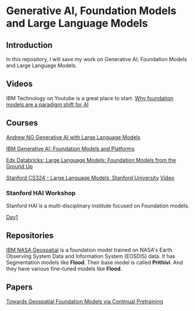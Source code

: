 # Generative AI, Foundation Models and Large Language Models

## Introduction
In this repository, I will save my work on Generative AI, Foundation Models and Large Language Models. 



## Videos

IBM Technology on Youtube is a great place to start. 
[Why foundation models are a paradigm shift for AI](https://www.youtube.com/watch?v=1JzMSbcInxc)



## Courses

[Andrew NG Generative AI with Large Language Models](https://downloadly.ir/elearning/video-tutorials/generative-ai-with-large-language-models/)



[IBM Generative AI: Foundation Models and Platforms](https://www.coursera.org/learn/generative-ai-foundation-models-and-platforms#modules)

[Edx Databricks: Large Language Models: Foundation Models from the Ground Up](https://www.edx.org/learn/computer-science/databricks-large-language-models-foundation-models-from-the-ground-up)


[Stanford CS324 - Large Language Models, Stanford University](https://stanford-cs324.github.io/winter2022/)  [Video]()



### Stanford HAI Workshop

Stanford HAI is a multi-disciplinary institute focused on Foundation models.

[Day1](https://www.youtube.com/watch?v=dG628PEN1fY)




## Repositories

[IBM NASA Geospatial](https://huggingface.co/ibm-nasa-geospatial) is a foundation model trained on NASA's Earth Observing System Data and Information System (EOSDIS) data. It has Segmentation models like **Flood**. Their base model is called **Prithivi**. And they have various fine-tuned models like **Flood**.


## Papers

[Towards Geospatial Foundation Models via Continual Pretraining](https://arxiv.org/abs/2302.04476)